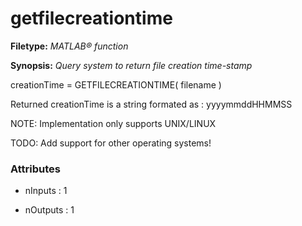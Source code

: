 # getfilecreationtime

**Filetype:** _MATLAB&reg; function_

**Synopsis:** _Query system to return file creation time-stamp_

creationTime = GETFILECREATIONTIME( filename )

Returned creationTime is a string formated as : yyyymmddHHMMSS

NOTE: Implementation only supports UNIX/LINUX

TODO: Add support for other operating systems!


### Attributes


- nInputs : 1

- nOutputs : 1
